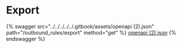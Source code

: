 # Export

{% swagger src="../../../../../.gitbook/assets/openapi (2).json" path="/outbound_rules/export" method="get" %}
[openapi (2).json](<../../../../../.gitbook/assets/openapi (2).json>)
{% endswagger %}
